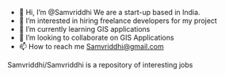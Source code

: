 - 👋 Hi, I’m @Samvriddhi
We are a start-up based in India.
- 👀 I’m interested in hiring freelance developers for my project
- 🌱 I’m currently learning GIS applications
- 💞️ I’m looking to collaborate on GIS Applications
- 📫 How to reach me Samvriddhi@gmail.com

Samvriddhi/Samvriddhi is a repository of interesting jobs
